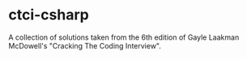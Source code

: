 # ctci-csharp
A collection of solutions taken from the 6th edition of Gayle Laakman McDowell's "Cracking The Coding Interview".
